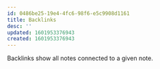 ```yaml
---
id: 0486be25-19e4-4fc6-98f6-e5c9908d1161
title: Backlinks
desc: ''
updated: 1601953376943
created: 1601953376943
---
```

Backlinks show all notes connected to a given note. 

